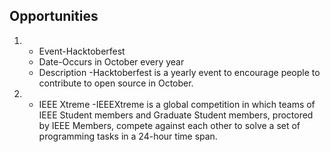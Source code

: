 ## Opportunities ##
1. - Event-Hacktoberfest
   - Date-Occurs in October every year
   - Description -Hacktoberfest is a yearly event to encourage people to contribute to open source in October.

2. -  IEEE Xtreme
   -IEEEXtreme is a global competition in which teams of IEEE Student members and Graduate Student members, proctored by IEEE Members, compete against each other to solve a set of programming tasks in a 24-hour time span.
